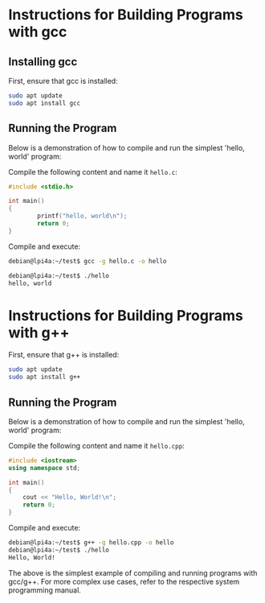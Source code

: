 # Instructions for Building Programs with gcc

## Installing gcc

First, ensure that gcc is installed:

```bash
sudo apt update
sudo apt install gcc
```

## Running the Program

Below is a demonstration of how to compile and run the simplest 'hello, world' program:

Compile the following content and name it `hello.c`:

```c
#include <stdio.h>

int main()
{
        printf("hello, world\n");
        return 0;
}
```

Compile and execute:

```bash
debian@lpi4a:~/test$ gcc -g hello.c -o hello

debian@lpi4a:~/test$ ./hello
hello, world

```

# Instructions for Building Programs with g++

First, ensure that g++ is installed:

```bash
sudo apt update
sudo apt install g++
```

## Running the Program

Below is a demonstration of how to compile and run the simplest 'hello, world' program:

Compile the following content and name it `hello.cpp`:

```c++
#include <iostream>
using namespace std;

int main()
{
    cout << "Hello, World!\n";
    return 0;
}

```

Compile and execute:

```bash
debian@lpi4a:~/test$ g++ -g hello.cpp -o hello
debian@lpi4a:~/test$ ./hello
Hello, World!
```

The above is the simplest example of compiling and running programs with gcc/g++. For more complex use cases, refer to the respective system programming manual.
